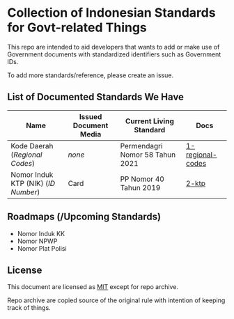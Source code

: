 # Collection of Indonesian Standards for Govt-related Things

This repo are intended to aid developers that wants to add or make use of Government documents with standardized identifiers such as Government IDs.

To add more standards/reference, please create an issue.

## List of Documented Standards We Have

| Name                                           | Issued Document Media                | Current Living Standard | Docs |
| ---------------------------------------------- | ------------------------------------ | ------------------------ | ---- |
| Kode Daerah (*Regional Codes*)                 | *none*                               | Permendagri Nomor 58 Tahun 2021 | [1-regional-codes](./docs/1-regional-codes/) |
| Nomor Induk KTP (NIK) (*ID Number*)            | Card                                 | PP Nomor 40 Tahun 2019 | [2-ktp](./docs/2-ktp/) |

## Roadmaps (/Upcoming Standards)
- Nomor Induk KK
- Nomor NPWP
- Nomor Plat Polisi

## License

This document are licensed as [MIT](./LICENSE) except for repo archive.

Repo archive are copied source of the original rule with intention of keeping
track of things.
